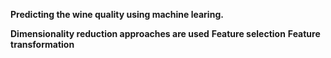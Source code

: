 **Predicting the wine quality using machine learing.**

**Dimensionality reduction approaches are used**
  __Feature selection__
  __Feature transformation__
